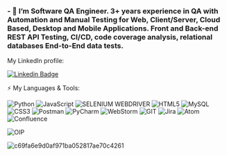 


### **- 🌱 I’m Software QA Engineer. 3+ years experience in QA with Automation and Manual Testing for Web, Client/Server, Cloud Based, Desktop and Mobile Applications. Front and Back-end REST API Testing, CI/CD, code coverage analysis, relational databases End-to-End data tests.** 

My LinkedIn profile:

[![Linkedin Badge](https://img.shields.io/badge/-dmitriiosipov-blue?style=flat-square&logo=Linkedin&logoColor=white&link=https://www.linkedin.com/in/dmitriiosipov/)](https://www.linkedin.com/in/dmitriiosipov/)



⚡ My Languages & Tools:

![Python](https://img.shields.io/badge/Python-FFD43B?style=for-the-badge&logo=python&logoColor=blue)
![JavaScript](https://img.shields.io/badge/JavaScript-323330?style=for-the-badge&logo=javascript&logoColor=F7DF1E)
![SELENIUM WEBDRIVER](https://img.shields.io/badge/Selenium%20WebDriver-1572B6?style=for-the-badge&logo=Selenium&logoColor=white)
![HTML5](https://img.shields.io/badge/HTML5-E34F26?style=for-the-badge&logo=html5&logoColor=white)
![MySQL](https://img.shields.io/badge/MySQL-005C84?style=for-the-badge&logo=mysql&logoColor=white)
![CSS3](https://img.shields.io/badge/CSS3-1572B6?style=for-the-badge&logo=css3&logoColor=white)
![Postman](https://img.shields.io/badge/Postman-FF6C37?style=for-the-badge&logo=Postman&logoColor=white)
![PyCharm](https://img.shields.io/badge/PyCharm-000000.svg?&style=for-the-badge&logo=PyCharm&logoColor=white)
![WebStorm](https://img.shields.io/badge/WebStorm-007ACC?style=for-the-badge&logo=WebStorm&logoColor=white)
![GIT](https://img.shields.io/badge/GIT-E44C30?style=for-the-badge&logo=git&logoColor=white)
![Jira](https://img.shields.io/badge/Jira-0052CC?style=for-the-badge&logo=Jira&logoColor=white)
![Atom](https://img.shields.io/badge/Atom-66595C?style=for-the-badge&logo=Atom&logoColor=white)
![Confluence](https://img.shields.io/badge/Confluence-1572B6?style=for-the-badge&logo=Confluence&logoColor=white)


![OIP](https://user-images.githubusercontent.com/111836294/188253299-f48d47cb-7496-4826-a445-76d9c2787e44.jpg)



![c69fa6e9d0af971ba052817ae70c4261](https://user-images.githubusercontent.com/111836294/187246909-7039a3b4-0c1a-45d2-a21e-3b0ce9ec71dc.gif)









<!--
**ppdim/ppdim** is a ✨ _special_ ✨ repository because its `README.md` (this file) appears on your GitHub profile.

Here are some ideas to get you started:

- 🔭 I’m currently working on ...
- 🌱 I’m currently learning ...
- 👯 I’m looking to collaborate on ...
- 🤔 I’m looking for help with ...
- 💬 Ask me about ...
- 📫 How to reach me: ...
- 😄 Pronouns: ...
- ⚡ Fun fact: ...
-->

